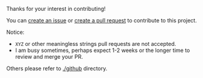 Thanks for your interest in contributing! 

You can [create an issue](https://github.com/joytou/github-profile/issues/new/choose) or [create a pull request](https://github.com/joytou/github-profile/compare) to contribute to this project.

Notice:
 - `XYZ` or other meaningless strings pull requests are not accepted.
 - I am busy sometimes, perhaps expect 1-2 weeks or the longer time to review and merge your PR.

Others please refer to [./github](https://github.com/joytou/github-profile/tree/master/.github) directory.
